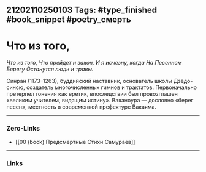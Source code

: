 21202110250103
Tags: #type_finished #book_snippet #poetry_смерть
---
# Что из того,

*Что из того,
Что прейдет и закон,
И я исчезну, когда
На Песенном Берегу
Останутся люди и травы.*

Синран (1173–1263), буддийский наставник, основатель школы Дзёдо-синсю, создатель многочисленных гимнов и трактатов. Первоначально претерпел гонения как еретик, впоследствии был провозглашен «великим учителем, видящим истину». Ваканоура — дословно «берег песен», местность в современной префектуре Вакаяма.

---
### Zero-Links
- [[00 (book) Предсмертные Стихи Самураев]]
---
### Links
